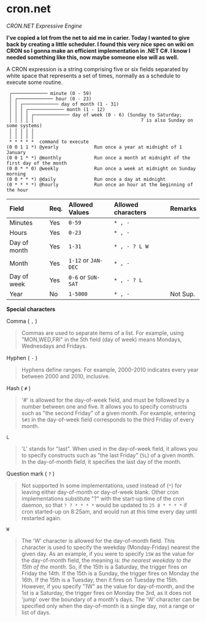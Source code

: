 # cron.net
*CRON.NET Expressive Engine*

**I've copied a lot from the net to aid me in carier. Today I wanted to give back by creating a little scheduler. I found this very nice spec on wiki on CRON so I gonna make an efficient implementation in .NET C#. I know I needed something like this, now maybe someone else will as well.**

A CRON expression is a string comprising five or six fields separated by white space that represents a set of times, normally as a schedule to execute some routine.

```
 ┌───────────── minute (0 - 59)
 │ ┌───────────── hour (0 - 23)
 │ │ ┌───────────── day of month (1 - 31)
 │ │ │ ┌───────────── month (1 - 12)
 │ │ │ │ ┌───────────── day of week (0 - 6) (Sunday to Saturday;
 │ │ │ │ │                                       7 is also Sunday on some systems)
 │ │ │ │ │
 │ │ │ │ │
 * * * * *  command to execute
(0 0 1 1 *) @yearly             Run once a year at midnight of 1 January
(0 0 1 * *) @monthly            Run once a month at midnight of the first day of the month
(0 0 * * 0) @weekly             Run once a week at midnight on Sunday morning
(0 0 * * *) @daily              Run once a day at midnight
(0 * * * *) @hourly             Run once an hour at the beginning of the hour
```

| Field          | Req. | Allowed Values              | Allowed characters | Remarks  |
|:---------------|:-----|:----------------------------|:-------------------|:---------|
| Minutes        | Yes  | ```0-59```	              |```* , -```         |          |
| Hours          | Yes  | ```0-23```                  |```* , -```         |          |
| Day of month   | Yes  | ```1-31```                  |```* , - ? L W```   |          |
| Month          | Yes  | ```1-12``` or ```JAN-DEC``` |```* , -```         |          |
| Day of week    | Yes  | ```0-6``` or ```SUN-SAT```  |```* , - ? L```     |          |
| Year           | No   | ```1-5000```                |```* , -```         | Not Sup. |

**Special characters**

Comma ( ```,``` )
> Commas are used to separate items of a list. For example, using "MON,WED,FRI" in the 5th field (day of week) means Mondays, Wednesdays and Fridays.

Hyphen ( ```-``` )
> Hyphens define ranges. For example, 2000-2010 indicates every year between 2000 and 2010, inclusive.

Hash ( ```#``` )
> '#' is allowed for the day-of-week field, and must be followed by a number between one and five. It allows you to specify constructs such as "the second Friday" of a given month. For example, entering ```5#3``` in the day-of-week field corresponds to the third Friday of every month.

```L```
> 'L' stands for "last". When used in the day-of-week field, it allows you to specify constructs such as "the last Friday" (```5L```) of a given month. In the day-of-month field, it specifies the last day of the month.

Question mark ( ```?``` )
> Not supported
> In some implementations, used instead of (```*```) for leaving either day-of-month or day-of-week blank. Other cron implementations substitute "?" with the start-up time of the cron daemon, so that ```? ? * * * *``` would be updated to ```25 8 * * * *``` if cron started-up on 8:25am, and would run at this time every day until restarted again.

```W```
> The 'W' character is allowed for the day-of-month field. This character is used to specify the weekday (Monday-Friday) nearest the given day. As an example, if you were to specify ```15W``` as the value for the day-of-month field, the meaning is: *the nearest weekday to the 15th of the month*. So, if the 15th is a Saturday, the trigger fires on Friday the 14th. If the 15th is a Sunday, the trigger fires on Monday the 16th. If the 15th is a Tuesday, then it fires on Tuesday the 15th. However, if you specify "1W" as the value for day-of-month, and the 1st is a Saturday, the trigger fires on Monday the 3rd, as it does not 'jump' over the boundary of a month's days. The 'W' character can be specified only when the day-of-month is a single day, not a range or list of days.
